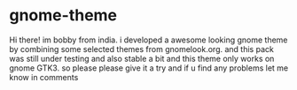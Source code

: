 # gnome-theme

Hi there! im bobby from india. i developed a awesome looking gnome theme by combining some selected themes from gnomelook.org. and this pack was still under testing and also stable a bit and this theme only works on gnome GTK3. so please please give it a try and if u find any problems let me know in comments 
